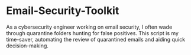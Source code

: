 # Email-Security-Toolkit
As a cybersecurity engineer working on email security, I often wade through quarantine folders hunting for false positives. This script is my time-saver, automating the review of quarantined emails and aiding quick decision-making.
